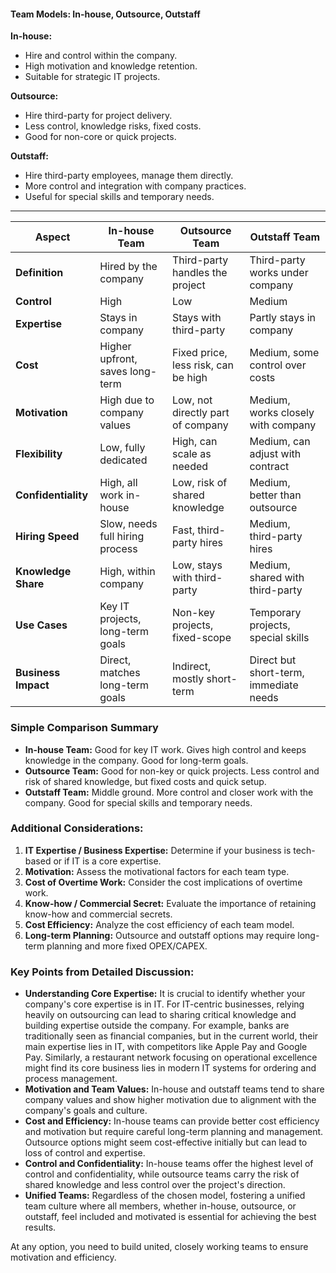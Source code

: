 #### Team Models: In-house, Outsource, Outstaff

**In-house:**
- Hire and control within the company.
- High motivation and knowledge retention.
- Suitable for strategic IT projects.

**Outsource:**
- Hire third-party for project delivery.
- Less control, knowledge risks, fixed costs.
- Good for non-core or quick projects.

**Outstaff:**
- Hire third-party employees, manage them directly.
- More control and integration with company practices.
- Useful for special skills and temporary needs.

---

| Aspect              | In-house Team                          | Outsource Team                        | Outstaff Team                        |
|---------------------|----------------------------------------|--------------------------------------|-------------------------------------|
| **Definition**      | Hired by the company                   | Third-party handles the project      | Third-party works under company      |
| **Control**         | High                                   | Low                                  | Medium                               |
| **Expertise**       | Stays in company                       | Stays with third-party               | Partly stays in company              |
| **Cost**            | Higher upfront, saves long-term        | Fixed price, less risk, can be high  | Medium, some control over costs      |
| **Motivation**      | High due to company values             | Low, not directly part of company    | Medium, works closely with company   |
| **Flexibility**     | Low, fully dedicated                   | High, can scale as needed            | Medium, can adjust with contract     |
| **Confidentiality** | High, all work in-house                | Low, risk of shared knowledge        | Medium, better than outsource        |
| **Hiring Speed**    | Slow, needs full hiring process        | Fast, third-party hires              | Medium, third-party hires            |
| **Knowledge Share** | High, within company                   | Low, stays with third-party          | Medium, shared with third-party      |
| **Use Cases**       | Key IT projects, long-term goals       | Non-key projects, fixed-scope        | Temporary projects, special skills   |
| **Business Impact** | Direct, matches long-term goals        | Indirect, mostly short-term          | Direct but short-term, immediate needs|

### Simple Comparison Summary
- **In-house Team:** Good for key IT work. Gives high control and keeps knowledge in the company. Good for long-term goals.
- **Outsource Team:** Good for non-key or quick projects. Less control and risk of shared knowledge, but fixed costs and quick setup.
- **Outstaff Team:** Middle ground. More control and closer work with the company. Good for special skills and temporary needs.

### Additional Considerations:
1. **IT Expertise / Business Expertise:** Determine if your business is tech-based or if IT is a core expertise.
2. **Motivation:** Assess the motivational factors for each team type.
3. **Cost of Overtime Work:** Consider the cost implications of overtime work.
4. **Know-how / Commercial Secret:** Evaluate the importance of retaining know-how and commercial secrets.
5. **Cost Efficiency:** Analyze the cost efficiency of each team model.
6. **Long-term Planning:** Outsource and outstaff options may require long-term planning and more fixed OPEX/CAPEX.

### Key Points from Detailed Discussion:
- **Understanding Core Expertise:** It is crucial to identify whether your company's core expertise is in IT. For IT-centric businesses, relying heavily on outsourcing can lead to sharing critical knowledge and building expertise outside the company. For example, banks are traditionally seen as financial companies, but in the current world, their main expertise lies in IT, with competitors like Apple Pay and Google Pay. Similarly, a restaurant network focusing on operational excellence might find its core business lies in modern IT systems for ordering and process management.
- **Motivation and Team Values:** In-house and outstaff teams tend to share company values and show higher motivation due to alignment with the company's goals and culture.
- **Cost and Efficiency:** In-house teams can provide better cost efficiency and motivation but require careful long-term planning and management. Outsource options might seem cost-effective initially but can lead to loss of control and expertise.
- **Control and Confidentiality:** In-house teams offer the highest level of control and confidentiality, while outsource teams carry the risk of shared knowledge and less control over the project's direction.
- **Unified Teams:** Regardless of the chosen model, fostering a unified team culture where all members, whether in-house, outsource, or outstaff, feel included and motivated is essential for achieving the best results.

At any option, you need to build united, closely working teams to ensure motivation and efficiency.
